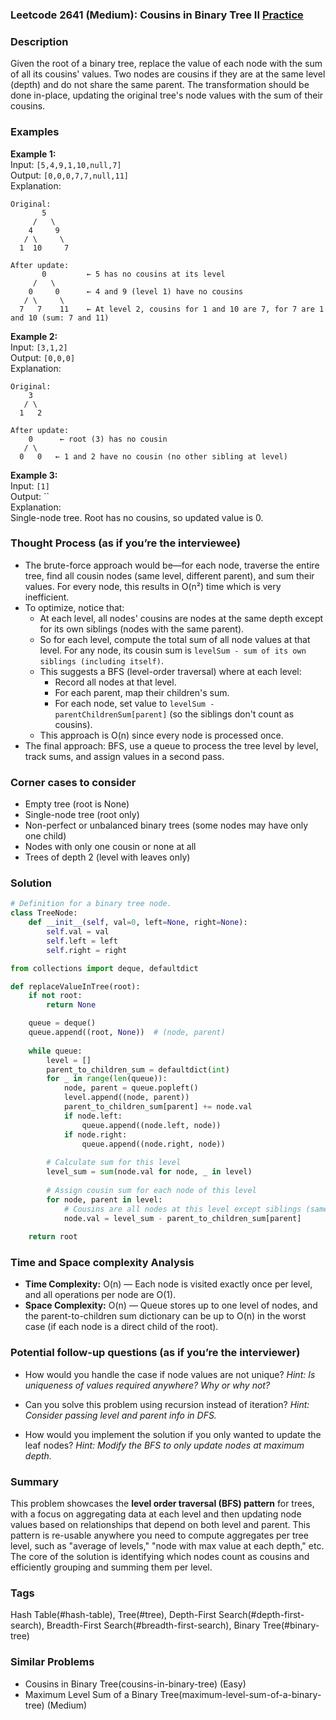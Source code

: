 ### Leetcode 2641 (Medium): Cousins in Binary Tree II [Practice](https://leetcode.com/problems/cousins-in-binary-tree-ii)

### Description  
Given the root of a binary tree, replace the value of each node with the sum of all its cousins' values. Two nodes are cousins if they are at the same level (depth) and do not share the same parent. The transformation should be done in-place, updating the original tree's node values with the sum of their cousins.

### Examples  

**Example 1:**  
Input: `[5,4,9,1,10,null,7]`  
Output: `[0,0,0,7,7,null,11]`  
Explanation:  
```
Original:
       5
     /   \
    4     9
   / \     \
  1  10     7

After update:
       0         ← 5 has no cousins at its level
     /   \
    0     0      ← 4 and 9 (level 1) have no cousins
   / \     \
  7   7    11    ← At level 2, cousins for 1 and 10 are 7, for 7 are 1 and 10 (sum: 7 and 11)
```

**Example 2:**  
Input: `[3,1,2]`  
Output: `[0,0,0]`  
Explanation:  
```
Original:
    3
   / \
  1   2

After update:
    0      ← root (3) has no cousin
   / \
  0   0   ← 1 and 2 have no cousin (no other sibling at level)
```

**Example 3:**  
Input: `[1]`  
Output: ``  
Explanation:  
Single-node tree. Root has no cousins, so updated value is 0.

### Thought Process (as if you’re the interviewee)  
- The brute-force approach would be—for each node, traverse the entire tree, find all cousin nodes (same level, different parent), and sum their values. For every node, this results in O(n²) time which is very inefficient.
- To optimize, notice that:
  - At each level, all nodes' cousins are nodes at the same depth except for its own siblings (nodes with the same parent).
  - So for each level, compute the total sum of all node values at that level. For any node, its cousin sum is `levelSum - sum of its own siblings (including itself)`.
  - This suggests a BFS (level-order traversal) where at each level:
    - Record all nodes at that level.
    - For each parent, map their children's sum.
    - For each node, set value to `levelSum - parentChildrenSum[parent]` (so the siblings don't count as cousins).
  - This approach is O(n) since every node is processed once.
- The final approach: BFS, use a queue to process the tree level by level, track sums, and assign values in a second pass.

### Corner cases to consider  
- Empty tree (root is None)
- Single-node tree (root only)
- Non-perfect or unbalanced binary trees (some nodes may have only one child)
- Nodes with only one cousin or none at all
- Trees of depth 2 (level with leaves only)

### Solution

```python
# Definition for a binary tree node.
class TreeNode:
    def __init__(self, val=0, left=None, right=None):
        self.val = val
        self.left = left
        self.right = right

from collections import deque, defaultdict

def replaceValueInTree(root):
    if not root:
        return None

    queue = deque()
    queue.append((root, None))  # (node, parent)
    
    while queue:
        level = []
        parent_to_children_sum = defaultdict(int)
        for _ in range(len(queue)):
            node, parent = queue.popleft()
            level.append((node, parent))
            parent_to_children_sum[parent] += node.val
            if node.left:
                queue.append((node.left, node))
            if node.right:
                queue.append((node.right, node))
        
        # Calculate sum for this level
        level_sum = sum(node.val for node, _ in level)
        
        # Assign cousin sum for each node of this level
        for node, parent in level:
            # Cousins are all nodes at this level except siblings (same parent)
            node.val = level_sum - parent_to_children_sum[parent]
    
    return root
```

### Time and Space complexity Analysis  

- **Time Complexity:** O(n) — Each node is visited exactly once per level, and all operations per node are O(1).
- **Space Complexity:** O(n) — Queue stores up to one level of nodes, and the parent-to-children sum dictionary can be up to O(n) in the worst case (if each node is a direct child of the root).

### Potential follow-up questions (as if you’re the interviewer)  

- How would you handle the case if node values are not unique?
  *Hint: Is uniqueness of values required anywhere? Why or why not?*

- Can you solve this problem using recursion instead of iteration?
  *Hint: Consider passing level and parent info in DFS.*

- How would you implement the solution if you only wanted to update the leaf nodes?
  *Hint: Modify the BFS to only update nodes at maximum depth.*

### Summary
This problem showcases the **level order traversal (BFS) pattern** for trees, with a focus on aggregating data at each level and then updating node values based on relationships that depend on both level and parent. This pattern is re-usable anywhere you need to compute aggregates per tree level, such as "average of levels," "node with max value at each depth," etc. The core of the solution is identifying which nodes count as cousins and efficiently grouping and summing them per level.

### Tags
Hash Table(#hash-table), Tree(#tree), Depth-First Search(#depth-first-search), Breadth-First Search(#breadth-first-search), Binary Tree(#binary-tree)

### Similar Problems
- Cousins in Binary Tree(cousins-in-binary-tree) (Easy)
- Maximum Level Sum of a Binary Tree(maximum-level-sum-of-a-binary-tree) (Medium)